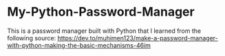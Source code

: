 # My-Python-Password-Manager
  This is a password manager built with Python that I learned from the following source: https://dev.to/muhimen123/make-a-password-manager-with-python-making-the-basic-mechanisms-46im
